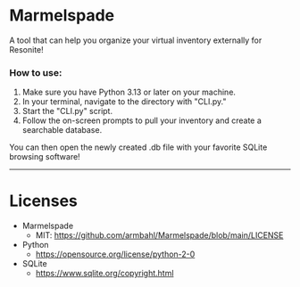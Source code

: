 # Marmelspade
A tool that can help you organize your virtual inventory externally for Resonite!
### How to use:
1. Make sure you have Python 3.13 or later on your machine.
2. In your terminal, navigate to the directory with "CLI.py."
3. Start the "CLI.py" script.
4. Follow the on-screen prompts to pull your inventory and create a searchable database.

You can then open the newly created .db file with your favorite SQLite browsing software!

---

# Licenses
* Marmelspade
  * MIT: https://github.com/armbahl/Marmelspade/blob/main/LICENSE
* Python
  * https://opensource.org/license/python-2-0
* SQLite
  * https://www.sqlite.org/copyright.html
